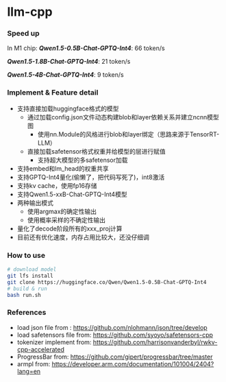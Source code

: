 # llm-cpp

### Speed up
In M1 chip:
***Qwen1.5-0.5B-Chat-GPTQ-Int4***: 66 token/s

***Qwen1.5-1.8B-Chat-GPTQ-Int4***: 21 token/s

***Qwen1.5-4B-Chat-GPTQ-Int4***: 9 token/s

### Implement & Feature detail
 - 支持直接加载huggingface格式的模型
    - 通过加载config.json文件动态构建blob和layer依赖关系并建立ncnn模型图
        - 使用nn.Module的风格进行blob和layer绑定（思路来源于TensorRT-LLM）
    - 直接加载safetensor格式权重并给模型的层进行赋值
        - 支持超大模型的多safetensor加载
 - 支持embed和lm_head的权重共享
 - 支持GPTQ-Int4量化(偷懒了，把代码写死了)，int8激活
 - 支持kv cache，使用fp16存储
 - 支持Qwen1.5-xxB-Chat-GPTQ-Int4模型
 - 两种输出模式
    - 使用argmax的确定性输出
    - 使用概率采样的不确定性输出
 - 量化了decode阶段所有的xxx_proj计算
 - 目前还有优化速度，内存占用比较大，还没仔细调

### How to use
```bash
# download model
git lfs install
git clone https://huggingface.co/Qwen/Qwen1.5-0.5B-Chat-GPTQ-Int4
# build & run
bash run.sh
```

### References
 - load json file from : https://github.com/nlohmann/json/tree/develop
 - load safetensors file from: https://github.com/syoyo/safetensors-cpp
 - tokenizer implement from: https://github.com/harrisonvanderbyl/rwkv-cpp-accelerated
 - ProgressBar from: https://github.com/gipert/progressbar/tree/master
 - armpl from: https://developer.arm.com/documentation/101004/2404?lang=en